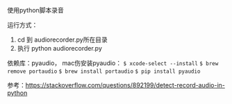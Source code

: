 使用python脚本录音

运行方式：
1. cd 到 audiorecorder.py所在目录
2. 执行 python audiorecorder.py

依赖库：pyaudio，
mac伤安装pyaudio：
`$ xcode-select --install`
`$ brew remove portaudio`
`$ brew install portaudio`
`$ pip install pyaudio` 

参考：https://stackoverflow.com/questions/892199/detect-record-audio-in-python